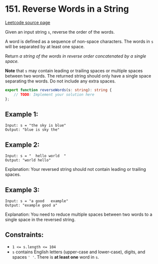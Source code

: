 # 151. Reverse Words in a String

[Leetcode source page](https://leetcode.com/problems/reverse-words-in-a-string/description)

Given an input string `s`, reverse the order of the words.

A word is defined as a sequence of non-space characters. The words in `s` will be separated by at least one space.

Return *a string of the words in reverse order concatenated by a single space.*

**Note** that `s` may contain leading or trailing spaces or multiple spaces between two words. The returned string should only have a single space separating the words. Do not include any extra spaces.

```typescript
export function reverseWords(s: string): string {
    // TODO: Implement your solution here
};
```

## Example 1:

```
Input: s = "the sky is blue"
Output: "blue is sky the"
```

## Example 2:

```
Input: s = "  hello world  "
Output: "world hello"
```

Explanation: Your reversed string should not contain leading or trailing spaces.

## Example 3:

```
Input: s = "a good   example"
Output: "example good a"
```

Explanation: You need to reduce multiple spaces between two words to a single space in the reversed string.


## Constraints:

- `1 <= s.length <= 104`
- `s` contains English letters (upper-case and lower-case), digits, and spaces `' '`.
There is **at least one** word in `s`.